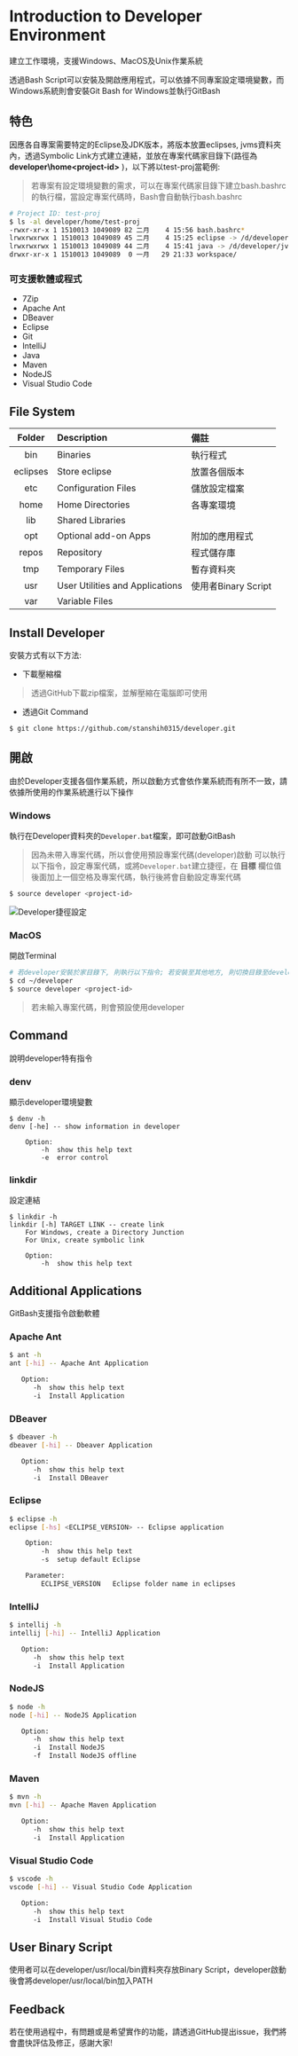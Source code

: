 # Introduction to Developer Environment

建立工作環境，支援Windows、MacOS及Unix作業系統

透過Bash Script可以安裝及開啟應用程式，可以依據不同專案設定環境變數，而Windows系統則會安裝Git Bash for Windows並執行GitBash

## 特色

因應各自專案需要特定的Eclipse及JDK版本，將版本放置eclipses, jvms資料夾內，透過Symbolic Link方式建立連結，並放在專案代碼家目錄下(路徑為 **developer\home\<project-id>** )，以下將以test-proj當範例:

> 若專案有設定環境變數的需求，可以在專案代碼家目錄下建立bash.bashrc的執行檔，當設定專案代碼時，Bash會自動執行bash.bashrc

```bash
# Project ID: test-proj
$ ls -al developer/home/test-proj
-rwxr-xr-x 1 1510013 1049089 82 二月    4 15:56 bash.bashrc*
lrwxrwxrwx 1 1510013 1049089 45 二月    4 15:25 eclipse -> /d/developer/eclipses/eclipse-jee-2019-06-R-win32-x86_64/
lrwxrwxrwx 1 1510013 1049089 44 二月    4 15:41 java -> /d/developer/jvms/jdk-7u02-windows-i586/
drwxr-xr-x 1 1510013 1049089  0 一月   29 21:33 workspace/
```

### 可支援軟體或程式

- 7Zip
- Apache Ant
- DBeaver
- Eclipse
- Git
- IntelliJ
- Java
- Maven
- NodeJS
- Visual Studio Code

## File System

| Folder  | Description          | 備註         |
| :-----: | :------------------- | :----------- |
| bin     | Binaries             | 執行程式      |
| eclipses | Store eclipse        | 放置各個版本  |
| etc     | Configuration Files  | 儲放設定檔案  |
| home    | Home Directories     | 各專案環境    |
| lib     | Shared Libraries     |
| opt     | Optional add-on Apps | 附加的應用程式 |
| repos   | Repository           | 程式儲存庫     |
| tmp     | Temporary Files      | 暫存資料夾     |
| usr     | User Utilities and Applications | 使用者Binary Script |
| var     | Variable Files       |

## Install Developer

安裝方式有以下方法:

- 下載壓縮檔
> 透過GitHub下載zip檔案，並解壓縮在電腦即可使用

- 透過Git Command

```
$ git clone https://github.com/stanshih0315/developer.git
```

## 開啟

由於Developer支援各個作業系統，所以啟動方式會依作業系統而有所不一致，請依據所使用的作業系統進行以下操作

### Windows

執行在Developer資料夾的`Developer.bat`檔案，即可啟動GitBash

> 因為未帶入專案代碼，所以會使用預設專案代碼(developer)啟動
> 可以執行以下指令，設定專案代碼，或將`Developer.bat`建立捷徑，在 **目標** 欄位值後面加上一個空格及專案代碼，執行後將會自動設定專案代碼

```bash
$ source developer <project-id>
```

![Developer捷徑設定](https://i.imgur.com/BiwMhW9.png)


### MacOS

開啟Terminal

```bash
# 若developer安裝於家目錄下, 則執行以下指令; 若安裝至其他地方, 則切換目錄至developer資料夾
$ cd ~/developer
$ source developer <project-id>
```

> 若未輸入專案代碼，則會預設使用developer

## Command

說明developer特有指令

### denv

顯示developer環境變數

```bash=
$ denv -h
denv [-he] -- show information in developer

    Option:
        -h  show this help text
        -e  error control
```

### linkdir

設定連結

```bash=
$ linkdir -h
linkdir [-h] TARGET LINK -- create link
    For Windows, create a Directory Junction
    For Unix, create symbolic link

    Option:
        -h  show this help text
```

## Additional Applications

GitBash支援指令啟動軟體

### Apache Ant

```bash
$ ant -h
ant [-hi] -- Apache Ant Application

   Option:
      -h  show this help text
      -i  Install Application
```

### DBeaver

```bash
$ dbeaver -h
dbeaver [-hi] -- Dbeaver Application

   Option:
      -h  show this help text
      -i  Install DBeaver
```

### Eclipse

```bash
$ eclipse -h
eclipse [-hs] <ECLIPSE_VERSION> -- Eclipse application

    Option:
        -h  show this help text
        -s  setup default Eclipse

    Parameter:
        ECLIPSE_VERSION   Eclipse folder name in eclipses
```

### IntelliJ

```bash
$ intellij -h
intellij [-hi] -- IntelliJ Application

   Option:
      -h  show this help text
      -i  Install Application
```

### NodeJS

```bash
$ node -h
node [-hi] -- NodeJS Application

   Option:
      -h  show this help text
      -i  Install NodeJS
      -f  Install NodeJS offline
```

### Maven

```bash
$ mvn -h
mvn [-hi] -- Apache Maven Application

   Option:
      -h  show this help text
      -i  Install Application
```

### Visual Studio Code

```bash
$ vscode -h
vscode [-hi] -- Visual Studio Code Application

   Option:
      -h  show this help text
      -i  Install Visual Studio Code
```

## User Binary Script

使用者可以在developer/usr/local/bin資料夾存放Binary Script，developer啟動後會將developer/usr/local/bin加入PATH

## Feedback

若在使用過程中，有問題或是希望實作的功能，請透過GitHub提出issue，我們將會盡快評估及修正，感謝大家!